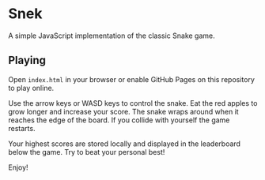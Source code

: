 # Snek

A simple JavaScript implementation of the classic Snake game.

## Playing

Open `index.html` in your browser or enable GitHub Pages on this repository to play online.

Use the arrow keys or WASD keys to control the snake. Eat the red apples to grow longer and increase your score. The snake wraps around when it reaches the edge of the board. If you collide with yourself the game restarts.

Your highest scores are stored locally and displayed in the leaderboard below the game. Try to beat your personal best!

Enjoy!
